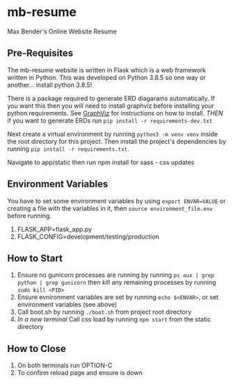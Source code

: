 # mb-resume
Max Bender's Online Website Resume

## Pre-Requisites

The mb-resume website is written in Flask which is a web framework written in Python. This was developed on Python 3.8.5 so one way or another... install python 3.8.5!

There is a package required to generate ERD diagarams automatically. If you want this then you will need to install graphviz before installing your python requirements. See [GraphViz](http://graphviz.org/download/) for instructions on how to install. *THEN* if you want to generate ERDs run `pip install -r requirements-dev.txt`

Next create a virtual environment by running `python3 -m venv venv` inside the root directory for this project. Then install the project's dependencies by running `pip install -r requirements.txt`.

Navigate to app/static then run npm install for sass - css updates

## Environment Variables
You have to set some environment variables by using `export ENVAR=VALUE` or creating a file with the variables in it, then `source environment_file.env` before running. 

1. FLASK_APP=flask_app.py
2. FLASK_CONFIG=development/testing/production

## How to Start

1. Ensure no gunicorn processes are running by running `ps aux | grep python | grep gunicorn` then kill any remaining processes by running `sudo kill <PID>` 
2. Ensure evnironment variables are set by running `echo $<ENVAR>`, or set environment variables (see above)
3. Call boot.sh by running `./boot.sh` from project root directory
4. *In a new terminal* Call css load by running `npm start` from the static directory

## How to Close

1. On both terminals run OPTION-C
2. To confirm reload page and ensure is down

